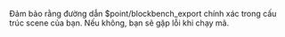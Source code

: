Đảm bảo rằng đường dẫn $point/blockbench_export chính xác trong cấu trúc scene của bạn. Nếu không, bạn sẽ gặp lỗi khi chạy mã.
